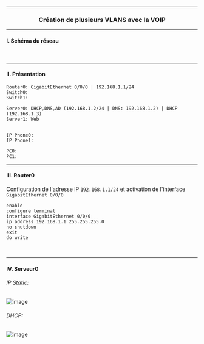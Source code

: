 ------------------------------------------------------------------------------------------------------------------------------------------------------------------------------------------------
### <p align='center'> Création de plusieurs VLANS avec la VOIP </p>



------------------------------------------------------------------------------------------------------------------------------------------------------------------------------------------------
#### I. Schéma du réseau

<br />

------------------------------------------------------------------------------------------------------------------------------------------------------------------------------------------------
#### II. Présentation
```
Router0: GigabitEthernet 0/0/0 | 192.168.1.1/24
Switch0: 
Switch1: 

Server0: DHCP,DNS,AD (192.168.1.2/24 | DNS: 192.168.1.2) | DHCP (192.168.1.3)
Server1: Web


IP Phone0: 
IP Phone1: 

PC0: 
PC1: 
```

------------------------------------------------------------------------------------------------------------------------------------------------------------------------------------------------
#### III. Router0
Configuration de l'adresse IP `192.168.1.1/24` et activation de l'interface `GigabitEthernet 0/0/0`
```
enable
configure terminal
interface GigabitEthernet 0/0/0
ip address 192.168.1.1 255.255.255.0
no shutdown
exit
do write
```
<br />

------------------------------------------------------------------------------------------------------------------------------------------------------------------------------------------------
#### IV. Serveur0
###### IP Static:
![image](https://github.com/dexter74/Cisco/assets/35907/e875d9ff-f0c5-4039-9f17-8fd62deff148)

###### DHCP:
![image](https://github.com/dexter74/Cisco/assets/35907/69999219-7bf7-4e7a-bd97-899b44e2f153)
